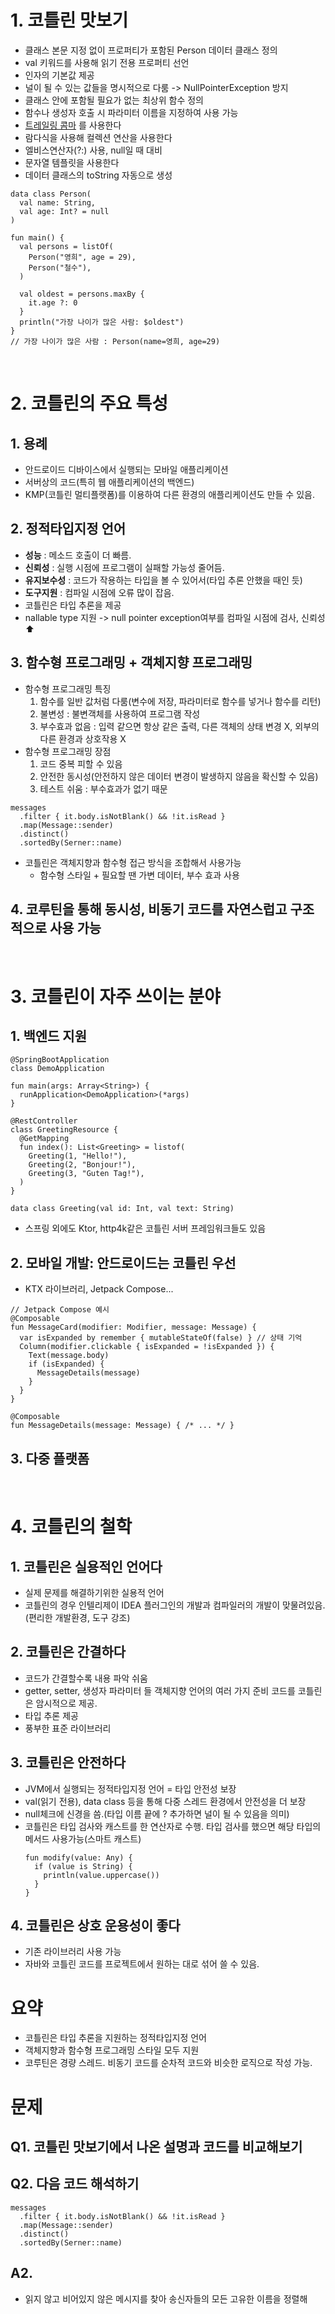 # 1. 코틀린 맛보기
- 클래스 본문 지정 없이 프로퍼티가 포함된 Person 데이터 클래스 정의
- val 키워드를 사용해 읽기 전용 프로퍼티 선언
- 인자의 기본값 제공
- 널이 될 수 있는 값들을 명시적으로 다룸 -> NullPointerException 방지
- 클래스 안에 포함될 필요가 없는 최상위 함수 정의
- 함수나 생성자 호출 시 파라미터 이름을 지정하여 사용 가능
- [트레일링 콤마](https://femiwiki.com/w/%ED%8A%B8%EB%A0%88%EC%9D%BC%EB%A7%81_%EC%BD%A4%EB%A7%88)
를 사용한다
- 람다식을 사용해 컬렉션 연산을 사용한다
- 엘비스연산자(?:) 사용, null일 때 대비
- 문자열 템플릿을 사용한다
- 데이터 클래스의 toString 자동으로 생성
```
data class Person(
  val name: String,
  val age: Int? = null
)

fun main() {
  val persons = listOf(
    Person("영희", age = 29),
    Person("철수"),
  )

  val oldest = persons.maxBy {
    it.age ?: 0
  }
  println("가장 나이가 많은 사람: $oldest")
}
// 가장 나이가 많은 사람 : Person(name=영희, age=29)
```
<br />

# 2. 코틀린의 주요 특성
## 1. 용례
  - 안드로이드 디바이스에서 실행되는 모바일 애플리케이션
  - 서버상의 코드(특히 웹 애플리케이션의 백엔드)
  - KMP(코틀린 멀티플랫폼)를 이용하여 다른 환경의 애플리케이션도 만들 수 있음.
## 2. 정적타입지정 언어
  - **성능** : 메소드 호출이 더 빠름.
  - **신뢰성** : 실행 시점에 프로그램이 실패할 가능성 줄어듬.
  - **유지보수성** : 코드가 작용하는 타입을 볼 수 있어서(타입 추론 안했을 때인 듯)
  - **도구지원** : 컴파일 시점에 오류 많이 잡음.
- 코틀린은 타입 추론을 제공
- nallable type 지원 -> null pointer exception여부를 컴파일 시점에 검사, 신뢰성 ⬆️
## 3. 함수형 프로그래밍 + 객체지향 프로그래밍
  - 함수형 프로그래밍 특징
    1. 함수를 일반 값처럼 다룸(변수에 저장, 파라미터로 함수를 넣거나 함수를 리턴)
    2. 불변성 : 불변객체를 사용하여 프로그램 작성
    3. 부수효과 없음 : 입력 같으면 항상 같은 출력, 다른 객체의 상태 변경 X, 외부의 다른 환경과 상호작용 X
  - 함수형 프로그래밍 장점
    1. 코드 중복 피할 수 있음
    2. 안전한 동시성(안전하지 않은 데이터 변경이 발생하지 않음을 확신할 수 있음)
    3. 테스트 쉬움 : 부수효과가 없기 때문
  ```
  messages
    .filter { it.body.isNotBlank() && !it.isRead }
    .map(Message::sender)
    .distinct()
    .sortedBy(Serner::name)
  ```
  - 코틀린은 객체지향과 함수형 접근 방식을 조합해서 사용가능
    - 함수형 스타일 + 필요할 땐 가변 데이터, 부수 효과 사용
## 4. 코루틴을 통해 동시성, 비동기 코드를 자연스럽고 구조적으로 사용 가능
<br />

# 3. 코틀린이 자주 쓰이는 분야
## 1. 백엔드 지원
```
@SpringBootApplication
class DemoApplication

fun main(args: Array<String>) {
  runApplication<DemoApplication>(*args)
}

@RestController
class GreetingResource {
  @GetMapping
  fun index(): List<Greeting> = listof(
    Greeting(1, "Hello!"),
    Greeting(2, "Bonjour!"),
    Greeting(3, "Guten Tag!"),
  )
}

data class Greeting(val id: Int, val text: String)
```
- 스프링 외에도 Ktor, http4k같은 코틀린 서버 프레임워크들도 있음
## 2. 모바일 개발: 안드로이드는 코틀린 우선
  - KTX 라이브러리, Jetpack Compose...
  ```
  // Jetpack Compose 예시
  @Composable
  fun MessageCard(modifier: Modifier, message: Message) {
    var isExpanded by remember { mutableStateOf(false) } // 상태 기억
    Column(modifier.clickable { isExpanded = !isExpanded }) {
      Text(message.body)
      if (isExpanded) {
        MessageDetails(message)
      }
    }
  }

  @Composable
  fun MessageDetails(message: Message) { /* ... */ }
  ```
## 3. 다중 플랫폼
<br />
   
# 4. 코틀린의 철학
## 1. 코틀린은 실용적인 언어다
   - 실제 문제를 해결하기위한 실용적 언어
   - 코틀린의 경우 인텔리제이 IDEA 플러그인의 개발과 컴파일러의 개발이 맞물려있음.(편리한 개발환경, 도구 강조)
## 2. 코틀린은 간결하다
   - 코드가 간결할수록 내용 파악 쉬움
   - getter, setter, 생성자 파라미터 들 객체지향 언어의 여러 가지 준비 코드를 코틀린은 암시적으로 제공.
   - 타입 추론 제공
   - 풍부한 표준 라이브러리
## 3. 코틀린은 안전하다
   - JVM에서 실행되는 정적타입지정 언어 = 타입 안전성 보장
   - val(읽기 전용), data class 등을 통해 다중 스레드 환경에서 안전성을 더 보장
   - null체크에 신경을 씀.(타입 이름 끝에 ? 추가하면 널이 될 수 있음을 의미)
   - 코틀린은 타입 검사와 캐스트를 한 연산자로 수행. 타입 검사를 했으면 해당 타입의 메서드 사용가능(스마트 캐스트)
     ```
     fun modify(value: Any) {
       if (value is String) {
         println(value.uppercase())
       }
     }
     ```
## 4. 코틀린은 상호 운용성이 좋다
   - 기존 라이브러리 사용 가능
   - 자바와 코틀린 코드를 프로젝트에서 원하는 대로 섞어 쓸 수 있음.
# 요약
- 코틀린은 타입 추론을 지원하는 정적타입지정 언어
- 객체지향과 함수형 프로그래밍 스타일 모두 지원
- 코루틴은 경량 스레드. 비동기 코드를 순차적 코드와 비슷한 로직으로 작성 가능.

# 문제
## Q1. 코틀린 맛보기에서 나온 설명과 코드를 비교해보기
## Q2. 다음 코드 해석하기
  ```
  messages
    .filter { it.body.isNotBlank() && !it.isRead }
    .map(Message::sender)
    .distinct()
    .sortedBy(Serner::name)
  ```

## A2.
- 읽지 않고 비어있지 않은 메시지를 찾아 송신자들의 모든 고유한 이름을 정렬해
